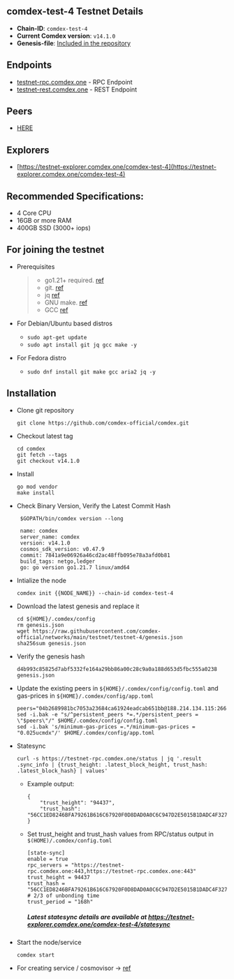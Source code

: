 ## comdex-test-4 Testnet Details

- **Chain-ID**: `comdex-test-4`
- **Current Comdex version**: `v14.1.0`
- **Genesis-file**: [Included in the repository](genesis.json)


## Endpoints

- [testnet-rpc.comdex.one](https://testnet-rpc.comdex.one:443) - RPC Endpoint
- [testnet-rest.comdex.one](https://testnet-rest.comdex.one:443) - REST Endpoint

## Peers

- [HERE](peers.txt)

## Explorers

- [https://testnet-explorer.comdex.one/comdex-test-4](https://testnet-explorer.comdex.one/comdex-test-4)

## Recommended Specifications:
   * 4 Core CPU
   * 16GB or more RAM
   * 400GB SSD (3000+ iops)

## For joining the testnet

* Prerequisites
  > - go1.21+ required. [ref](https://golang.org/doc/install)
  > - git. [ref](https://github.com/git/git)
  > - jq [ref](https://github.com/stedolan/jq)
  > - GNU make. [ref](https://www.gnu.org/software/make/manual/html_node/index.html)
  > - GCC [ref](https://gcc.gnu.org/releases.html)
  
* For Debian/Ubuntu based distros
  - `sudo apt-get update`
  - `sudo apt install git jq gcc make -y`

* For Fedora distro
  - `sudo dnf install git make gcc aria2 jq -y`


## Installation

* Clone git repository

  ```shell
  git clone https://github.com/comdex-official/comdex.git
  ```
  
* Checkout latest tag

  ```shell
  cd comdex
  git fetch --tags
  git checkout v14.1.0
  ```
  
* Install

  ```shell
  go mod vendor
  make install
  ```

* Check Binary Version, Verify the Latest Commit Hash

  ```shell
   $GOPATH/bin/comdex version --long

   name: comdex
   server_name: comdex
   version: v14.1.0
   cosmos_sdk_version: v0.47.9
   commit: 7841a9e06926a46cd2ac48ffb095e78a3afd0b81
   build_tags: netgo,ledger
   go: go version go1.21.7 linux/amd64
  ```

  
* Intialize the node

  ```shell
  comdex init {{NODE_NAME}} --chain-id comdex-test-4
  ```
  
* Download the latest genesis and replace it

  ```shell
  cd ${HOME}/.comdex/config
  rm genesis.json
  wget https://raw.githubusercontent.com/comdex-official/networks/main/testnet/testnet-4/genesis.json
  sha256sum genesis.json
  ```
  
* Verify the genesis hash 

  ```shell
  d4b993c85825d7abf5332fe164a29bb86a00c28c9a0a188d653d5fbc555a0238  genesis.json
  ```

* Update the existing peers in `${HOME}/.comdex/config/config.toml` and gas-prices in `${HOME}/.comdex/config/app.toml`

  ```shell
  peers="04b2689981bc7053a23684ca61924eadcab651bb@188.214.134.115:26656,1c5bd1a2ea0fcd2fc734ee77668bdead8cf9cff8@46.166.172.246:26656,5b028a30122c20fd8e68b16a34d404cfd7aaa896@46.166.172.245:26656,ba14a9a147728aaf126dc486e44e3ebf3fe99da3@46.166.172.243:26656"
  sed -i.bak -e "s/^persistent_peers *=.*/persistent_peers = \"$peers\"/" $HOME/.comdex/config/config.toml
  sed -i.bak 's/minimum-gas-prices =.*/minimum-gas-prices = "0.025ucmdx"/' $HOME/.comdex/config/app.toml
  ```
  
* Statesync 

    ```
    curl -s https://testnet-rpc.comdex.one/status | jq '.result .sync_info | {trust_height: .latest_block_height, trust_hash: .latest_block_hash} | values'
    ```

  - Example output:
  
    ```
    {
        "trust_height": "94437",
        "trust_hash": "56CC1ED8246BFA79261B616C67920F0D8DAD0A0C6C947D2E5015B1DADC4F3275"
    }
    ```

  - Set trust_height and trust_hash values from RPC/status output in `$(HOME)/.comdex/config.toml`
  
    ```
    [state-sync]
    enable = true
    rpc_servers = "https://testnet-rpc.comdex.one:443,https://testnet-rpc.comdex.one:443"
    trust_height = 94437 
    trust_hash = "56CC1ED8246BFA79261B616C67920F0D8DAD0A0C6C947D2E5015B1DADC4F3275"
    # 2/3 of unbonding time
    trust_period = "168h"
    ```
    ##### Latest statesync details are available at https://testnet-explorer.comdex.one/comdex-test-4/statesync
    
* Start the node/service

  ```shell
  comdex start
  ```
  
* For creating service / cosmovisor -> [ref](https://github.com/comdex-official/networks/blob/main/testnet/cosmovisor-setup.md)
  



